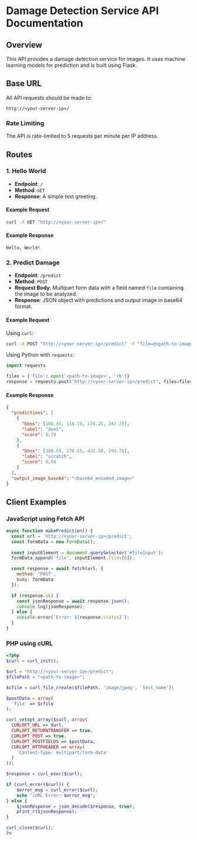 
# Damage Detection Service API Documentation

## Overview

This API provides a damage detection service for images. It uses machine learning models for prediction and is built using Flask.

## Base URL

All API requests should be made to:

```
http://<your-server-ip>/
```

### Rate Limiting

The API is rate-limited to 5 requests per minute per IP address.

## Routes

### 1. Hello World

- **Endpoint**: `/`
- **Method**: `GET`
- **Response**: A simple text greeting.

#### Example Request

```bash
curl -X GET "http://<your-server-ip>/"
```

#### Example Response

```
Hello, World!
```

### 2. Predict Damage

- **Endpoint**: `/predict`
- **Method**: `POST`
- **Request Body**: Multipart form data with a field named `file` containing the image to be analyzed.
- **Response**: JSON object with predictions and output image in base64 format.

#### Example Request

Using `curl`:

```bash
curl -X POST "http://<your-server-ip>/predict" -F "file=@<path-to-image>"
```

Using Python with `requests`:

```python
import requests

files = {'file': open('<path-to-image>', 'rb')}
response = requests.post('http://<your-server-ip>/predict', files=files)
```

#### Example Response

```json
{
  "predictions": [
    {
      "bbox": [106.45, 116.19, 174.25, 247.29],
      "label": "dent",
      "score": 0.78
    },
    {
      "bbox": [388.59, 178.55, 432.50, 193.75],
      "label": "scratch",
      "score": 0.50
    }
  ],
  "output_image_base64": "<base64_encoded_image>"
}
```

## Client Examples

### JavaScript using Fetch API

```javascript
async function makePrediction() {
  const url = 'http://<your-server-ip>/predict';
  const formData = new FormData();
  
  const inputElement = document.querySelector('#fileInput');
  formData.append('file', inputElement.files[0]);

  const response = await fetch(url, {
    method: 'POST',
    body: formData
  });

  if (response.ok) {
    const jsonResponse = await response.json();
    console.log(jsonResponse);
  } else {
    console.error(`Error: ${response.status}`);
  }
}
```

### PHP using cURL

```php
<?php
$curl = curl_init();

$url = "http://<your-server-ip>/predict";
$filePath = "<path-to-image>";

$cfile = curl_file_create($filePath, 'image/jpeg', 'test_name');

$postData = array(
  'file' => $cfile
);

curl_setopt_array($curl, array(
  CURLOPT_URL => $url,
  CURLOPT_RETURNTRANSFER => true,
  CURLOPT_POST => true,
  CURLOPT_POSTFIELDS => $postData,
  CURLOPT_HTTPHEADER => array(
    'Content-Type: multipart/form-data'
  )
));

$response = curl_exec($curl);

if (curl_error($curl)) {
    $error_msg = curl_error($curl);
    echo "cURL Error: $error_msg";
} else {
    $jsonResponse = json_decode($response, true);
    print_r($jsonResponse);
}

curl_close($curl);
?>
```
